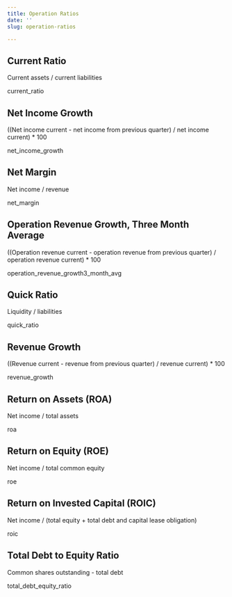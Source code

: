 ```yaml
---
title: Operation Ratios
date: ''
slug: operation-ratios

---
```

## Current Ratio

Current assets / current liabilities

current_ratio

## Net Income Growth

((Net income current - net income from previous quarter) / net income current) * 100

net_income_growth

## Net Margin

Net income / revenue

net_margin

## Operation Revenue Growth, Three Month Average

((Operation revenue current - operation revenue from previous quarter) / operation revenue current) * 100

operation_revenue_growth3_month_avg

## Quick Ratio

Liquidity / liabilities

quick_ratio

## Revenue Growth

((Revenue current - revenue from previous quarter) / revenue current) * 100

revenue_growth

## Return on Assets (ROA)

Net income / total assets

roa

## Return on Equity (ROE)

Net income / total common equity

roe

## Return on Invested Capital (ROIC)

Net income / (total equity + total debt and capital lease obligation)

roic

## Total Debt to Equity Ratio

Common shares outstanding - total debt

total_debt_equity_ratio